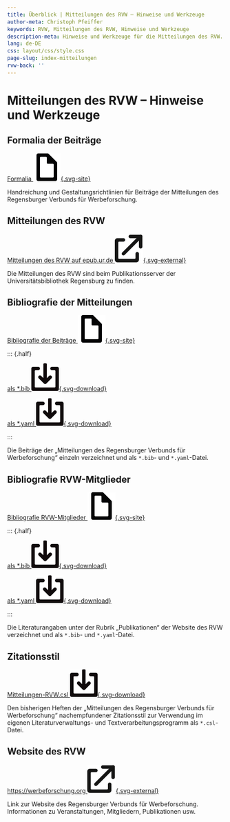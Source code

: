 ```yaml
---
title: Überblick | Mitteilungen des RVW – Hinweise und Werkzeuge
author-meta: Christoph Pfeiffer
keywords: RVW, Mitteilungen des RVW, Hinweise und Werkzeuge
description-meta: Hinweise und Werkzeuge für die Mitteilungen des RVW. Über Formalia zur Einreichung der Beiträge bis hin zu einem verwendbaren Zitationsstil als *.csl-Datei, Bibliografie der Mitteilungen des RVW und weiterer Dokumentation.
lang: de-DE
css: layout/css/style.css
page-slug: index-mitteilungen
rvw-back: ''
---
```



# Mitteilungen des RVW – Hinweise und Werkzeuge


<article>

## Formalia der Beiträge

[Formalia ![site](layout/css/file-svgrepo-com.svg){.svg-site}](Gestaltungsrichtlinien-Mitteilungen-des-RVW.html)

Handreichung und Ge&shy;stal&shy;tungs&shy;richt&shy;li&shy;nien für Beiträge der Mitteilungen des Regensburger Verbunds für Werbeforschung.

</article>



<article>

## Mitteilungen des RVW

[Mitteilungen des RVW auf epub.ur.de ![external](layout/css/external-link-svgrepo-com.svg){.svg-external}](https://epub.uni-regensburg.de/rvw.html)

Die Mitteilungen des RVW sind beim Publikationsserver der Universitätsbibliothek Regensburg zu finden.

</article>



<article>

## Bibliografie der Mitteilungen

[Bibliografie der Beiträge ![site](layout/css/file-svgrepo-com.svg){.svg-site}](Mitteilungen-RVW-Bibliografie.html)

::: {.half}

[als *.bib ![download](layout/css/download-square-svgrepo-com.svg){.svg-download}](Mitteilungen-RVW-Bibliografie.bib)

[als *.yaml ![download](layout/css/download-square-svgrepo-com.svg){.svg-download}](Mitteilungen-RVW-Bibliografie.yaml)

:::

Die Beiträge der „Mitteilungen des Regensburger Verbunds für Werbeforschung“ einzeln verzeichnet und als `*.bib`- und `*.yaml`-Datei.

</article>



<article>

## Bibliografie RVW-Mitglieder

[Bibliografie RVW-Mitglieder ![site](layout/css/file-svgrepo-com.svg){.svg-site}](RVW-Publikationen.html)

::: {.half}

[als *.bib ![download](layout/css/download-square-svgrepo-com.svg){.svg-download}](RVW-Publikationen.bib)

[als *.yaml ![download](layout/css/download-square-svgrepo-com.svg){.svg-download}](RVW-Publikationen.yaml)

:::

Die Literaturangaben unter der Rubrik „Publikationen“ der Website des RVW verzeichnet und als `*.bib`- und `*.yaml`-Datei.

</article>



<article>

## Zitationsstil

[Mitteilungen-RVW.csl ![download](layout/css/download-square-svgrepo-com.svg){.svg-download}](Mitteilungen-RVW.csl)

Den bisherigen Heften der „Mitteilungen des Regensburger Verbunds für Werbeforschung“ nachempfundener Zitationsstil zur Verwendung im eigenen Li&shy;te&shy;ra&shy;tur&shy;ver&shy;wal&shy;tungs- und Textverarbeitungs&shy;pro&shy;gramm als `*.csl`-Datei.

</article>



<article>

## Website des RVW

[https://werbeforschung.org ![external](layout/css/external-link-svgrepo-com.svg){.svg-external}](https://werbeforschung.org)

Link zur Website des Regensburger Verbunds für Werbeforschung. Informationen zu Veranstaltungen, Mitgliedern, Publikationen usw.

</article>
